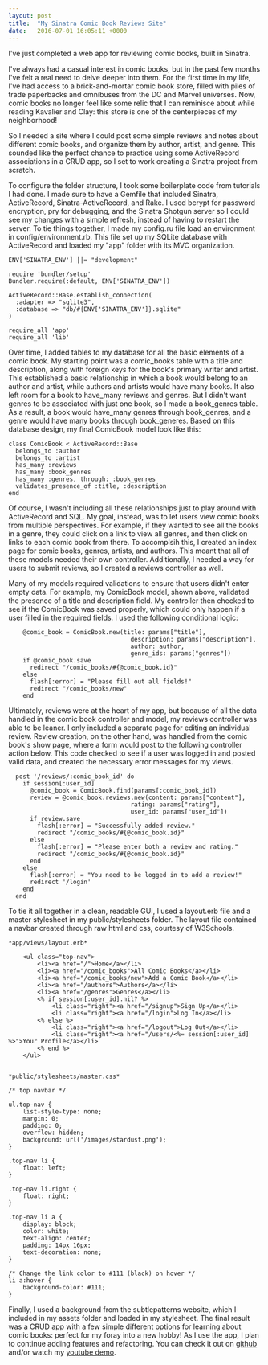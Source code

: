 ```yaml
---
layout: post
title:  "My Sinatra Comic Book Reviews Site"
date:   2016-07-01 16:05:11 +0000
---
```



I've just completed a web app for reviewing comic books, built in Sinatra. 

I've always had a casual interest in comic books, but in the past few months I've felt a real need to delve deeper into them. For the first time in my life, I've had access to a brick-and-mortar comic book store, filled with piles of trade paperbacks and omnibuses from the DC and Marvel universes. Now, comic books no longer feel like some relic that I can reminisce about while reading Kavalier and Clay: this store is one of the centerpieces of my neighborhood! 

So I needed a site where I could post some simple reviews and notes about different comic books, and organize them by author, artist, and genre. This sounded like the perfect chance to practice using some ActiveRecord associations in a CRUD app, so I set to work creating a Sinatra project from scratch. 

To configure the folder structure, I took some boilerplate code from tutorials I had done. I made sure to have a Gemfile that included Sinatra, ActiveRecord, Sinatra-ActiveRecord, and Rake. I used bcrypt for password encryption, pry for debugging, and the Sinatra Shotgun server so I could see my changes with a simple refresh, instead of having to restart the server. To tie things together, I made my config.ru file load an environment in config/environment.rb. This file set up my SQLite database with ActiveRecord and loaded my "app" folder with its MVC organization. 

```
ENV['SINATRA_ENV'] ||= "development"

require 'bundler/setup'
Bundler.require(:default, ENV['SINATRA_ENV'])

ActiveRecord::Base.establish_connection(
  :adapter => "sqlite3",
  :database => "db/#{ENV['SINATRA_ENV']}.sqlite"
)

require_all 'app'
require_all 'lib'
```

Over time, I added tables to my database for all the basic elements of a comic book. My starting point was a comic_books table with a title and description, along with foreign keys for the book's primary writer and artist. This established a basic relationship in which a book would belong to an author and artist, while authors and artists would have many books. It also left room for a book to have_many reviews and genres. But I didn't want genres to be associated with just one book, so I made a book_genres table. As a result, a book would have_many genres through book_genres, and a genre would have many books through book_generes. Based on this database design, my final ComicBook model look like this:

```
class ComicBook < ActiveRecord::Base
  belongs_to :author
  belongs_to :artist
  has_many :reviews
  has_many :book_genres
  has_many :genres, through: :book_genres
  validates_presence_of :title, :description    
end
```

Of course, I wasn't including all these relationships just to play around with ActiveRecord and SQL. My goal, instead, was to let users view comic books from multiple perspectives. For example, if they wanted to see all the books in a genre, they could click on a link to view all genres, and then click on links to each comic book from there. To accomplsih this, I created an index page for comic books, genres, artists, and authors. This meant that all of these models needed their own controller. Additionally, I needed a way for users to submit reviews, so I created a reviews controller as well. 

Many of my models required validations to ensure that users didn't enter empty data. For example, my ComicBook model, shown above, validated the presence of a title and description field. My controller then checked to see if the ComicBook was saved properly, which could only happen if a user filled in the required fields. I used the following conditional logic: 

```
    @comic_book = ComicBook.new(title: params["title"], 
                                  description: params["description"],
                                  author: author,
                                  genre_ids: params["genres"])
    if @comic_book.save
      redirect "/comic_books/#{@comic_book.id}"
    else
      flash[:error] = "Please fill out all fields!"
      redirect "/comic_books/new"
    end
```

Ultimately, reviews were at the heart of my app, but because of all the data handled in the comic book controller and model, my reviews controller was able to be leaner. I only included a separate page for editing an individual review. Review creation, on the other hand, was handled from the comic book's show page, where a form would post to the following controller action below. This code checked to see if a user was logged in and posted valid data, and created the necessary error messages for my views.  

```
  post '/reviews/:comic_book_id' do
    if session[:user_id]
      @comic_book = ComicBook.find(params[:comic_book_id])
      review = @comic_book.reviews.new(content: params["content"], 
                                  rating: params["rating"],
                                  user_id: params["user_id"])
      if review.save
        flash[:error] = "Successfully added review."
        redirect "/comic_books/#{@comic_book.id}"
      else
        flash[:error] = "Please enter both a review and rating."
        redirect "/comic_books/#{@comic_book.id}"
      end
    else
      flash[:error] = "You need to be logged in to add a review!"
      redirect '/login'
    end
  end
```

To tie it all together in a clean, readable GUI, I used a layout.erb file and a master stylesheet in my public/stylesheets folder. The layout file contained a navbar created through raw html and css, courtesy of W3Schools. 

```
*app/views/layout.erb*

    <ul class="top-nav">
        <li><a href="/">Home</a></li>
        <li><a href="/comic_books">All Comic Books</a></li>
        <li><a href="/comic_books/new">Add a Comic Book</a></li>
        <li><a href="/authors">Authors</a></li>
        <li><a href="/genres">Genres</a></li>
        <% if session[:user_id].nil? %>
            <li class="right"><a href="/signup">Sign Up</a></li>
            <li class="right"><a href="/login">Log In</a></li>
        <% else %>
            <li class="right"><a href="/logout">Log Out</a></li>        
            <li class="right"><a href="/users/<%= session[:user_id] %>">Your Profile</a></li>
        <% end %>
    </ul>
        

*public/stylesheets/master.css*

/* top navbar */

ul.top-nav {
    list-style-type: none;
    margin: 0;
    padding: 0;
    overflow: hidden;
    background: url('/images/stardust.png');
}

.top-nav li {
    float: left;
}

.top-nav li.right {
    float: right;
}

.top-nav li a {
    display: block;
    color: white;
    text-align: center;
    padding: 14px 16px;
    text-decoration: none;
}

/* Change the link color to #111 (black) on hover */
li a:hover {
    background-color: #111;
}
```

Finally, I used a background from the subtlepatterns website, which I included in my assets folder and loaded in my stylesheet. The final result was a CRUD app with a few simple different options for learning about comic books: perfect for my foray into a new hobby! As I use the app, I plan to continue adding features and refactoring. You can check it out on [github](https://github.com/vinvasir/cbook-sinatra) and/or watch my [youtube demo](https://www.youtube.com/watch?v=Mm4Os3pr2x8&feature=youtu.be).

